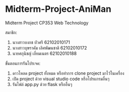 # Midterm-Project-AniMan
Midterm Project CP353 Web Technology

สมาชิก: 
1) นางสาวบงกช บัวศรี 62102010171
2) นางสาวบุษราคัม เลิศพัฒนชาติ 62102010172
3) นายศกุนิชญ์ เอี่ยมเนตร 62102010188

ขั้นตอนการรันโปรเจค:
1) ดาวโหลด project ทั้งหมด หรือทำการ clone project มาไว้ในเครื่อง
2) เปิด project ด้วย visual studio code หรือโปรแกรมอื่นๆ
3) รันไฟล์ app.py ด้วย flask หรืออื่นๆ
